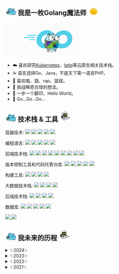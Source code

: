 ## <img src="./images/capoo-bugcat.gif" width="35px"/> 我是一枚Golang魔法师 <img src="./images/blob-sun.gif" width="35px"/>

<img src="./images/gopher.gif" width="240px">

- ☁️ 喜欢研究[Kubernetes](https://kubernetes.io/)、[Istio](https://istio.io/)等云原生相关技术栈。
- ☕️ 语言选择Go、Java，不是天下第一语言PHP。
- 🏀 喜欢唱、跳、rap、篮球。
- 🤔 挑战稀奇古怪的想法。
- 👣 一步一个脚印，Hello World。
- 🔭 Go...Go...Go...

## <img src="./images/capoo-bugcat.gif" width="35px"/> 技术栈 & 工具 <img src="./images/giphy.webp" width="35px"/>

容器技术: <a><img src="https://img.shields.io/badge/-Kubernetes-2F6ADE?style=flat&logo=Kubernetes&labelColor=F0F8FF"/></a> <a><img src="https://img.shields.io/badge/-Istio-4169AA?style=flat&logo=Istio&labelColor=F0F8FF"/></a> <a><img src="https://img.shields.io/badge/-Podman-842B9B?style=flat&logo=Podman&labelColor=F0F8FF&logoColor=842B9B"/></a> <a><img src="https://img.shields.io/badge/-Docker-2592E5?style=flat&logo=docker&labelColor=F0F8FF"/></a> <a><img src="https://img.shields.io/badge/-Containerd-BABABA?style=flat&logo=containerd&labelColor=F0F8FF&logoColor=363636"/></a>

编程语言: <a><img src="https://img.shields.io/badge/-Go-00ADD8?style=flat&logo=go&labelColor=F0F8FF"/></a> <a><img src="https://img.shields.io/badge/-C++-00427E?style=flat&logo=cplusplus&labelColor=F0F8FF&logoColor=632370"/></a> <a><img src="https://img.shields.io/badge/-Koltin-7E51FE?style=flat&logo=kotlin&labelColor=F0F8FF"/></a> <a><img src="https://img.shields.io/badge/-Python-204563?style=flat&logo=python&labelColor=F0F8FF"/></a> <a><img src="https://img.shields.io/badge/-JavaScript-F7DF1E?style=flat&logo=javascript&labelColor=141321"/></a>

前端技术栈: <a><img src="https://img.shields.io/badge/-HTML5-E34F26?style=flat&logo=html5&labelColor=F0F8FF"/></a> <a><img src="https://img.shields.io/badge/-CSS3-1572B6?style=flat&logo=css3&labelColor=F0F8FF&logoColor=1572B6"/></a> <a><img src="https://img.shields.io/badge/-Vue.js-4FC08D?style=flat&logo=vuedotjs&labelColor=F0F8FF"/></a> <a><img src="https://img.shields.io/badge/-React-61DAFB?style=flat&logo=react&labelColor=F0F8FF"/></a> <a><img src="https://img.shields.io/badge/-TypeScript-3178C6?style=flat&logo=typescript&labelColor=F0F8FF"/></a> <a><img src="https://img.shields.io/badge/-Node.js-339933?style=flat&logo=nodedotjs&labelColor=F0F8FF"/></a> <a><img src="https://img.shields.io/badge/-Nuxt.js-00DC82?style=flat&logo=nuxtdotjs&labelColor=F0F8FF"/></a> <a><img src="https://img.shields.io/badge/-Web3.js-F16822?style=flat&logo=web3dotjs&labelColor=F0F8FF"/></a> <a><img src="https://img.shields.io/badge/-GraphQL-E10098?style=flat&logo=graphql&labelColor=F0F8FF&logoColor=E10098"/></a>

版本控制工具和代码托管仓库: <a><img src="https://img.shields.io/badge/-Git-F05032?style=flat&logo=git&labelColor=F0F8FF"/></a> <a><img src="https://img.shields.io/badge/-Gitea-609926?style=flat&logo=gitea&labelColor=F0F8FF"/></a> <a><img src="https://img.shields.io/badge/-GitLab-FC6D26?style=flat&logo=gitlab&labelColor=F0F8FF"/></a> <a><img src="https://img.shields.io/badge/-GitHub-181717?style=flat&logo=github&labelColor=F0F8FF&logoColor=181717"/></a> <a><img src="https://img.shields.io/badge/-Gitee-C71D23?style=flat&logo=gitee&labelColor=F0F8FF&logoColor=C71D23"/></a>

构建工具: <a><img src="https://img.shields.io/badge/-Gradle-02303A?style=flat&logo=gradle&labelColor=F0F8FF&logoColor=02303A"/></a> <a><img src="https://img.shields.io/badge/-Apache Maven-C71A36?style=flat&logo=apachemaven&labelColor=F0F8FF&logoColor=C71A36"/></a> <a><img src="https://img.shields.io/badge/-Vite-646CFF?style=flat&logo=vite&labelColor=F0F8FF"/></a> <a><img src="https://img.shields.io/badge/-Webpack-8DD6F9?style=flat&logo=webpack&labelColor=F0F8FF"/></a>

大数据技术栈: <a><img src="https://img.shields.io/badge/-Apache Flink-E6526F?style=flat&logo=apacheflink&labelColor=F0F8FF"/></a> <a><img src="https://img.shields.io/badge/-Apache Spark-E25A1C?style=flat&logo=apachespark&labelColor=F0F8FF"/></a> <a><img src="https://img.shields.io/badge/-Apache Kafka-231F20?style=flat&logo=apachekafka&labelColor=F0F8FF&logoColor=231F20"/></a> <a><img src="https://img.shields.io/badge/-Apache Hadoop-66CCFF?style=flat&logo=apachehadoop&labelColor=F0F8FF"/></a>

后端技术栈: <a><img src="https://img.shields.io/badge/-Gin-008ECF?style=flat&logo=gin&labelColor=F0F8FF"/></a> <a><img src="https://img.shields.io/badge/-Spring-6DB33F?style=flat&logo=spring&labelColor=F0F8FF"/></a> <a><img src="https://img.shields.io/badge/-Spring Boot-6DB33F?style=flat&logo=springboot&labelColor=F0F8FF"/></a> <a><img src="https://img.shields.io/badge/-Spring Security-6DB33F?style=flat&logo=springsecurity&labelColor=F0F8FF"/></a>

数据库: <a><img src="https://img.shields.io/badge/-MySQL-3D6E93?style=flat&logo=mysql&labelColor=F0F8FF"/></a> <a><img src="https://img.shields.io/badge/-Redis-DC382D?style=flat&logo=Redis&labelColor=F0F8FF"/></a> <a><img src="https://img.shields.io/badge/-MongoDB-47A248?style=flat&logo=mongodb&labelColor=F0F8FF"/></a> <a><img src="https://img.shields.io/badge/-Apache Cassandra-1287B1?style=flat&logo=apachecassandra&labelColor=F0F8FF"/></a> <a><img src="https://img.shields.io/badge/-PostgreSQL-336790?style=flat&logo=postgresql&labelColor=F0F8FF&logoColor=2E638B"/></a>

<a href="https://github.com/magic-gopher">
    <img src="https://github-readme-stats.vercel.app/api?username=magic-gopher&show_icons=true&theme=radical"/>
</a>

<a href="https://github.com/magic-gopher">
    <img src="https://github-readme-stats.vercel.app/api/top-langs/?username=magic-gopher&layout=compact&bg_color=1A1B27"/>
</a>

## <img src="./images/capoo-bugcat.gif" width="35px"/> 我未来的历程 <img src="./images/giphy.webp" width="35px"/>

<details>
    <summary>
    ✨2024✨
    </summary>
    🛠 bug少一点。
</details>

<details>
    <summary>
    ✨2023✨
    </summary>
    🛠 bug少一点。
</details>

<details>
    <summary>
    ✨2022✨
    </summary>
    🛠 bug少一点。
</details>

<details>
    <summary>
    ✨2021✨
    </summary>
    🛠 bug少一点。
</details>